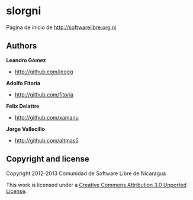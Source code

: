 slorgni
=======

Página de inicio de http://softwarelibre.org.ni

## Authors

**Leandro Gómez**

+ http://github.com/leogg

**Adolfo Fitoria**

+ http://github.com/fitoria

**Felix Delattre**

+ http://github.com/xamanu

**Jorge Vallecillo**

+ http://github.com/altmas5

## Copyright and license

Copyright 2012-2013 Comunidad de Software Libre de Nicaragua

This work is licensed under a [Creative Commons Attribution 3.0 Unported License](http://creativecommons.org/licenses/by/3.0/).
